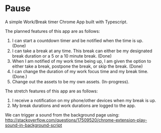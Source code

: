 # Pause

A simple Work/Break timer Chrome App built with Typescript.

The planned features of this app are as follows:

1. I can start a countdown timer and be notified when the time is up. (Done)
2. I can take a break at any time. This break can either be my designated break duration or a 5 or a 10 minute break. (Done)
3. When I am notified of my work time being up, I am given the option to either take a break, postpone the break, or skip the break. (Done)
4. I can change the duration of my work focus time and my break time. (Done.)
5. Change out the assets to be my own assets. (In-progress).

The stretch features of this app are as follows:

1. I receive a notification on my phone/other devices when my break is up.
2. My break durations and work durations are logged to the app.

We can trigger a sound from the background page using: http://stackoverflow.com/questions/17509520/chrome-extension-play-sound-in-background-script

